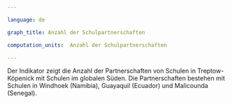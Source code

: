 ```yaml
---

language: de   

graph_title: Anzahl der Schulpartnerschaften

computation_units:  Anzahl der Schulpartnerschaften

---
```


Der Indikator zeigt die Anzahl der Partnerschaften von Schulen in Treptow-Köpenick mit Schulen im globalen Süden.
Die Partnerschaften bestehen mit Schulen in Windhoek (Namibia), Guayaquil (Ecuador) und Malicounda (Senegal).
